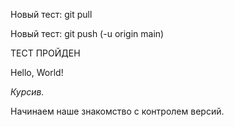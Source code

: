 Новый тест: git pull

Новый тест: git push (-u origin main)

TECТ ПРОЙДЕН

Hello, World!

*Курсив.*

Начинаем наше знакомство с контролем версий.
